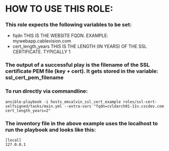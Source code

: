 # HOW TO USE THIS ROLE:

### This role expects the following variables to be set:
* fqdn		THIS IS THE WEBSITE FQDN. EXAMPLE: mywebapp.cablevision.com
* cert_length_years	THIS IS THE LENGTH (IN YEARS) OF THE SSL CERTIFICATE. TYPICALLY 1

### The output of a successful play is the filename of the SSL certificate PEM file (key + cert).  It gets stored in the variable: ssl_cert_pem_filename

### To run directly via commandline:
`ansible-playbook -i hosts_emcalvin_ssl_cert_example roles/ssl-cert-selfsigned/tasks/main.yml --extra-vars "fqdn=cvldarch01-11v.cscdev.com cert_length_years=2"`

### The inventory file in the above example uses the localhost to run the playbook and looks like this:
```
[local]
127.0.0.1
```
